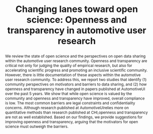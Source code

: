 ---
layout: publication
sitemap: false
title: "Changing lanes toward open science: Openness and transparency in automotive user research"
authors: Ebel, P., Bazilinskyy, P., Colley, M., Goodridge, C. M. , Hock, P., Janssen, C., Sandhaus, H., Srinivasan, A. R., Wintersberger, P.
pdf: ebel2024changing
image: ebel2024changing.jpg
display: Adjunct Proceedings of the 16th International Conference on Automotive User Interfaces and Interactive Vehicular Applications (AutoUI). Stanford, CA, USA
year: 2024
doi: 110.31219/osf.io/tmkc2
suppmat: https://osf.io/zdpek
abstract: "We review the state of open science and the perspectives on open data sharing within the automotive user research community. Openness and transparency are critical not only for judging the quality of empirical research, but also for accelerating scientific progress and promoting an inclusive scientific community. However, there is little documentation of these aspects within the automotive user research community. To address this, we report two studies that identify (1) community perspectives on motivators and barriers to data sharing, and (2) how openness and transparency have changed in papers published at AutomotiveUI over the past 5 years. We show that while open science is valued by the community and openness and transparency have improved, overall compliance is low. The most common barriers are legal constraints and confidentiality concerns. Although research published at AutomotiveUIrelies more on quantitative methods than research published at CHI,openness and transparency are not as well established. Based on our findings, we provide suggestions for improving openness and transparency, arguing that the motivators for open science must outweigh the barriers."
---